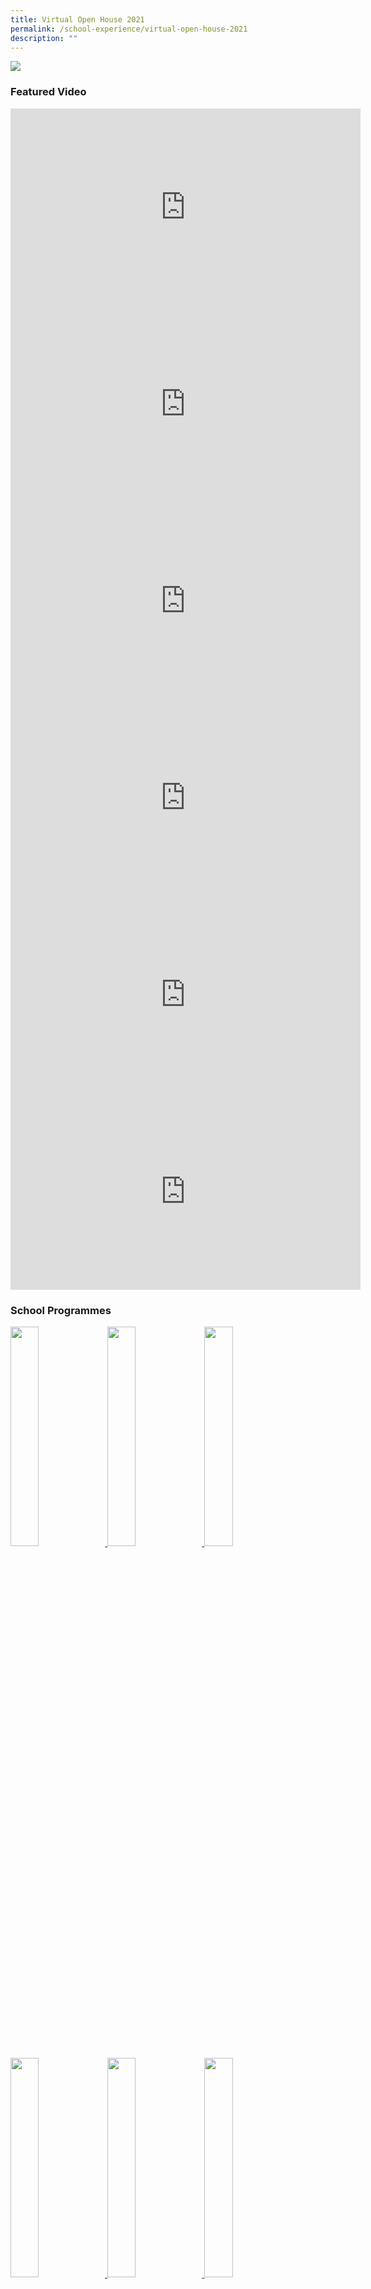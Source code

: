 ```yaml
---
title: Virtual Open House 2021
permalink: /school-experience/virtual-open-house-2021
description: ""
---
```

![](/images/2021-Openhouse2a.png)

### Featured Video

<iframe width="560" height="315" src="https://www.youtube.com/embed/zdg2uV1YUyM" title="YouTube video player" frameborder="0" allow="accelerometer; autoplay; clipboard-write; encrypted-media; gyroscope; picture-in-picture" allowfullscreen></iframe>

<iframe width="560" height="315" src="https://www.youtube.com/embed/fY1_GyKFSEA" title="YouTube video player" frameborder="0" allow="accelerometer; autoplay; clipboard-write; encrypted-media; gyroscope; picture-in-picture" allowfullscreen></iframe>

<iframe width="560" height="315" src="https://www.youtube.com/embed/wEM-RMqd-p8" title="YouTube video player" frameborder="0" allow="accelerometer; autoplay; clipboard-write; encrypted-media; gyroscope; picture-in-picture" allowfullscreen></iframe>

<iframe width="560" height="315" src="https://www.youtube.com/embed/EQ04uP6uxx4" title="YouTube video player" frameborder="0" allow="accelerometer; autoplay; clipboard-write; encrypted-media; gyroscope; picture-in-picture" allowfullscreen></iframe>

<iframe width="560" height="315" src="https://www.youtube.com/embed/bDrmgWh1H5U" title="YouTube video player" frameborder="0" allow="accelerometer; autoplay; clipboard-write; encrypted-media; gyroscope; picture-in-picture" allowfullscreen></iframe>

<iframe width="560" height="315" src="https://www.youtube.com/embed/gT6mqNMUUrE" title="YouTube video player" frameborder="0" allow="accelerometer; autoplay; clipboard-write; encrypted-media; gyroscope; picture-in-picture" allowfullscreen></iframe>

### School Programmes

<a href="https://staging.d2u2fg8l961knh.amplifyapp.com/holistic-education/Department/english">
<img src="/images/2021-EL.png"  style="width:30%">
</a>

<a href="https://staging.d2u2fg8l961knh.amplifyapp.com/holistic-education/Department/mathematics">
<img src="/images/2021-MATH.png"  style="width:30%">
</a>

<a href="https://staging.d2u2fg8l961knh.amplifyapp.com/holistic-education/Department/mother-tongue">
<img src="/images/2021-Mother-Tongue.png"  style="width:30%">
</a>

<a href="https://staging.d2u2fg8l961knh.amplifyapp.com/holistic-education/Department/science">
<img src="/images/2021-Science.png"  style="width:30%">
</a>

<a href="https://staging.d2u2fg8l961knh.amplifyapp.com/holistic-education/Department/physical-education-pe">
<img src="/images/2021-Physical-Edu.png"  style="width:30%">
</a>

<a href="https://staging.d2u2fg8l961knh.amplifyapp.com/holistic-education/Department/aesthetics">
<img src="/images/2021-Aesthetics.png"  style="width:30%">
</a>

<a href="https://staging.d2u2fg8l961knh.amplifyapp.com/holistic-education/Department/character-n-citizenship-education">
<img src="/images/2021-Character-n-Citizenship-Education.png"  style="width:30%">
</a>


<a href="https://staging.d2u2fg8l961knh.amplifyapp.com/holistic-education/Department/information-n-communications-technology">
<img src="/images/2021-ICT.png"  style="width:30%">
</a>

<a href="https://staging.d2u2fg8l961knh.amplifyapp.com/school-experience/school-wide-programmes/programme-for-active-learning-pal">
<img src="/images/2021-PAL.png"  style="width:30%">
</a>

### Niche Programmes

<a href="https://staging.d2u2fg8l961knh.amplifyapp.com/school-experience/school-wide-programmes/learn-for-life-programme-llp">
<img src="/images/2021-LLP.png"  style="width:30%">
</a>

<a href="https://staging.d2u2fg8l961knh.amplifyapp.com/school-experience/school-wide-programmes/applied-learning-programme-alp">
<img src="/images/2021-ALP.png"  style="width:30%">
</a>

<a href="https://staging.d2u2fg8l961knh.amplifyapp.com/school-experience/school-wide-programmes/interest-elective-programme-iep">
<img src="/images/2021-IEP.png"  style="width:30%">
</a>

### School Events 2021

**First Day**
 
<a href="https://photos.google.com/share/AF1QipPmU6Pq8iCF4lQl6tXaa_bTBpFnG32JK8rdnX5K3lFgrX6xUETkifPk1wxZULgIKg?key=QTFCX3d2OE9xeTVubE5DUm41a1NEMDU1cHZ0dzNB">
<img src="/images/2021%2001%2006%20First%20Day%209.jpeg"  style="width:50%">
</a>

**Road Safety**

<a href="https://photos.google.com/share/AF1QipOfHsrhhhLnUkId8G_YOW40R-1vKPqWoQDqOeiIZmcd6MnJqWBWpzYTyB2LTTAzpQ?key=NWR4WVVtdElEM1VhVkxueFFIWnlheXNPRWQxaWVR">
<img src="/images/2021%2001%2006%20road%20safety%202.jpeg"  style="width:50%">
</a>

**Buddy Program**

<a href="https://photos.google.com/share/AF1QipMOFeiU2xAgysWAc6lAOoAKTUle4_B0xWM6LeAbIMfL9fBnwS2z8baQlVhqbfRa9g?key=NDNDWGdBeElvcUxROXFjbzQ1V1J1c1UybS1VNEh3">
<img src="/images/2021%2001%2008%20buddy%20program%2026.jpeg"   style="width:50%">
</a>

**1st Day CCA**

<a href="https://photos.google.com/share/AF1QipPhnxVexXYb2XOavHrmon8Hmxrihrzlh3htkd0glwn5Qbypfi10oESeKM4uDT9aqQ?key=RjNIb0dUQmNTaEk1SHlZQ0xTbHhlUVBHSVJlby1n">
<img src="/images/2021%2001%2015%201st%20Day%20CCA%20J%20136.jpeg" style="width:50%">
</a>

**Total Defence Day**

<a href="https://photos.google.com/share/AF1QipM0DBJqwjzpmalnm5iwbPf27xwWfOmkRn5u7CW4Hw8hko_maBcvrQYzM0IlKeQcYg?key=UTdCeHE0cHN0aFJ1bDRGQmVmdnJCR01mQjdkQjJn">
<img src="/images/2021%2002%2008%20TDD%204.jpeg"   style="width:50%">
</a>

**Chinese New Year Celebration**

<a href="https://photos.google.com/share/AF1QipPL1V5R31_-OyrrKUprxhOfK1qCpY6IYoYbuwdORwFxUSEdUU3u7u3Kqke5AZ-Vcw?key=Q3A5UHE3N3pPRFJZTnYzYmdXVFNLdXFFVU82U3V3">
<img src="/images/2021%2002%2011%20CNY%202A%20108.jpeg"   style="width:50%">
</a>

### Swimsafer

<img src="/images/2021%2003%2026%20swimsafer%2013.jpeg" 
     style="width:50%">

### English Literature Week

<a href="https://photos.google.com/share/AF1QipP3UFYapClKcrVT1LHOhFtSIMAbYNtddqpLLxd9WCK0nwI9kz6h0AYquZnWmfmS3g?key=V0JaLXhyRkdjUHVQclZkSnh4VF9QYVF1aGI3b25R">
<img src="/images/2021%2004%2009%20EN%20Literature%20Wk%205.jpeg" style="width:50%">
</a>

### Prize Giving Day

<a href="https://photos.google.com/share/AF1QipPUPFetigdnE0tum3wh1N4lGDTedIm6tnRRy12dc2vc-FRssasmUHZIH6ZU4FKQ8A?key=R1o1RzhaSzZoVTROWk5ESWp1bU5zbGVNOGd6RDVn">
<img src="/images/2021%2011%2019%20PGD%20Jeff%2070.jpeg"  style="width:50%">
</a>